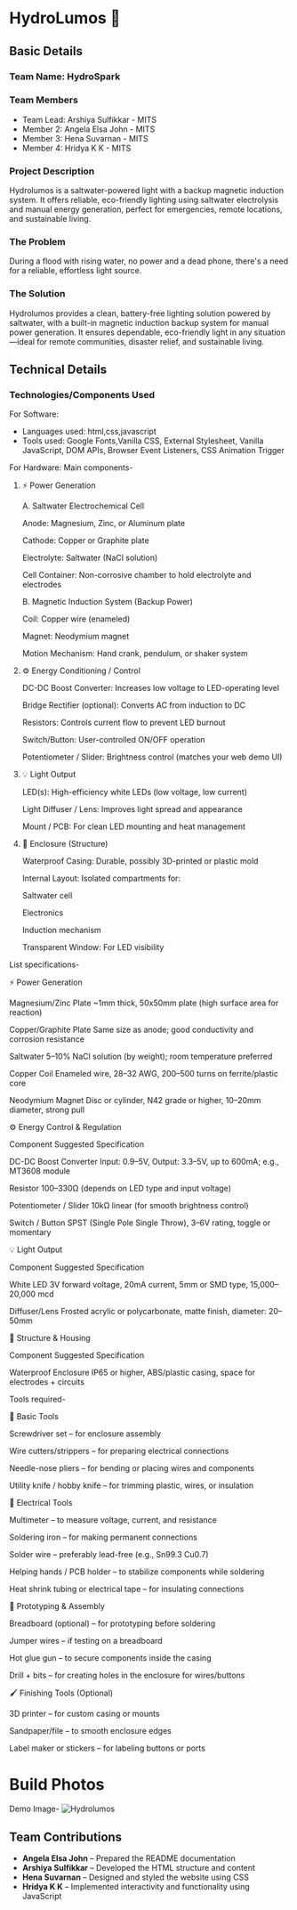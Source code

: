 # HydroLumos 🎯


## Basic Details
### Team Name: HydroSpark


### Team Members
- Team Lead: Arshiya Sulfikkar - MITS
- Member 2: Angela Elsa John - MITS
- Member 3: Hena Suvarnan - MITS
- Member 4: Hridya K K - MITS

### Project Description
Hydrolumos is a saltwater-powered light with a backup magnetic induction system. It offers reliable, eco-friendly lighting using saltwater electrolysis and manual energy generation, perfect for emergencies, remote locations, and sustainable living.

### The Problem 
During a flood with rising water, no power and a dead phone, there's a need for a reliable, effortless light source.

### The Solution 
Hydrolumos provides a clean, battery-free lighting solution powered by saltwater, with a built-in magnetic induction backup system for manual power generation. It ensures dependable, eco-friendly light in any situation—ideal for remote communities, disaster relief, and sustainable living.

## Technical Details
### Technologies/Components Used
For Software:
- Languages used: html,css,javascript
- Tools used: Google Fonts,Vanilla CSS, External Stylesheet, Vanilla JavaScript, DOM APIs, Browser Event Listeners, CSS Animation Trigger

For Hardware:
Main components-
1. ⚡ Power Generation
   
   A. Saltwater Electrochemical Cell

   Anode: Magnesium, Zinc, or Aluminum plate

   Cathode: Copper or Graphite plate

   Electrolyte: Saltwater (NaCl solution)

   Cell Container: Non-corrosive chamber to hold electrolyte and electrodes

   B. Magnetic Induction System (Backup Power)

   Coil: Copper wire (enameled)

   Magnet: Neodymium magnet

   Motion Mechanism: Hand crank, pendulum, or shaker system

3. ⚙️ Energy Conditioning / Control

   DC-DC Boost Converter: Increases low voltage to LED-operating level

   Bridge Rectifier (optional): Converts AC from induction to DC

   Resistors: Controls current flow to prevent LED burnout

   Switch/Button: User-controlled ON/OFF operation

   Potentiometer / Slider: Brightness control (matches your web demo UI)

5. 💡 Light Output

   LED(s): High-efficiency white LEDs (low voltage, low current)

   Light Diffuser / Lens: Improves light spread and appearance

   Mount / PCB: For clean LED mounting and heat management

7. 🧱 Enclosure (Structure)

   Waterproof Casing: Durable, possibly 3D-printed or plastic mold

   Internal Layout: Isolated compartments for:

   Saltwater cell

   Electronics

   Induction mechanism

   Transparent Window: For LED visibility

List specifications-

⚡ Power Generation
   
   Magnesium/Zinc Plate	~1mm thick, 50x50mm plate (high surface area for reaction)
   
   Copper/Graphite Plate	Same size as anode; good conductivity and corrosion resistance
   
   Saltwater	5–10% NaCl solution (by weight); room temperature preferred
   
   Copper Coil	Enameled wire, 28–32 AWG, 200–500 turns on ferrite/plastic core
   
   Neodymium Magnet	Disc or cylinder, N42 grade or higher, 10–20mm diameter, strong pull

⚙️ Energy Control & Regulation
   
   Component	Suggested Specification
   
   DC-DC Boost Converter	Input: 0.9–5V, Output: 3.3–5V, up to 600mA; e.g., MT3608 module
   
   Resistor	100–330Ω (depends on LED type and input voltage)
   
   Potentiometer / Slider	10kΩ linear (for smooth brightness control)
   
   Switch / Button	SPST (Single Pole Single Throw), 3–6V rating, toggle or momentary

💡 Light Output
   
   Component	Suggested Specification
   
   White LED	3V forward voltage, 20mA current, 5mm or SMD type, 15,000–20,000 mcd
   
   Diffuser/Lens	Frosted acrylic or polycarbonate, matte finish, diameter: 20–50mm


🧱 Structure & Housing
   
   Component	Suggested Specification
   
   Waterproof Enclosure	IP65 or higher, ABS/plastic casing, space for electrodes + circuits

Tools required-

🔧 Basic Tools
   
   Screwdriver set – for enclosure assembly
   
   Wire cutters/strippers – for preparing electrical connections
   
   Needle-nose pliers – for bending or placing wires and components
   
   Utility knife / hobby knife – for trimming plastic, wires, or insulation

🔌 Electrical Tools
   
   Multimeter – to measure voltage, current, and resistance
   
   Soldering iron – for making permanent connections
   
   Solder wire – preferably lead-free (e.g., Sn99.3 Cu0.7)
   
   Helping hands / PCB holder – to stabilize components while soldering
   
   Heat shrink tubing or electrical tape – for insulating connections


🧪 Prototyping & Assembly
   
   Breadboard (optional) – for prototyping before soldering
   
   Jumper wires – if testing on a breadboard
   
   Hot glue gun – to secure components inside the casing
   
   Drill + bits – for creating holes in the enclosure for wires/buttons

🖌️ Finishing Tools (Optional)
   
   3D printer – for custom casing or mounts
   
   Sandpaper/file – to smooth enclosure edges
   
   Label maker or stickers – for labeling buttons or ports



# Build Photos
Demo Image-
![Hydrolumos](https://github.com/user-attachments/assets/c150345c-d5be-41ff-81b2-448d1b90c6a9)

## Team Contributions

- **Angela Elsa John** – Prepared the README documentation
- **Arshiya Sulfikkar** – Developed the HTML structure and content
- **Hena Suvarnan** – Designed and styled the website using CSS
- **Hridya K K** – Implemented interactivity and functionality using JavaScript


